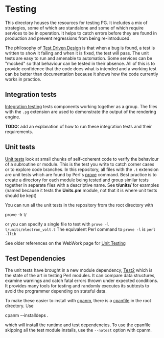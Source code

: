 # Testing

This directory houses the resources for testing PG.  It includes a mix
of strategies, some of which are standalone and some of which require
services to be in operation.  It helps to catch errors before they are
found in production and prevent regressions from being re-introduced.

The philosophy of
[Test Driven Design](https://en.wikipedia.org/wiki/Test-driven_development)
is that when a bug is found, a test is written to show it failing
and when it is fixed, the test will pass.
The unit tests are easy to run and amenable to automation.  Some services
can be "mocked" so that behaviour can be tested in their absence.
All of this is to provide confidence that the code does what is intended
and a working test can be better than documentation because it shows how
the code currently works in practice.


## Integration tests

[Integration testing](https://en.wikipedia.org/wiki/Integration_testing)
tests components working together as a group.  The files with the `.pg`
extension are used to demonstrate the output of the rendering engine.

**TODO:** add an explanation of how to run these integration tests
and their requirements.


## Unit tests

[Unit tests](https://en.wikipedia.org/wiki/Unit_testing) look at small chunks
of self-coherent code to verify the behaviour of a subroutine or module.
This is the test you write to catch corner cases or to explore code branches.
In this repository, all files with the `.t` extension are unit tests which
are found by Perl's [prove](https://perldoc.perl.org/prove) command.
Best practice is to create a directory for each module being tested and
group similar tests together in separate files with a descriptive name.
See **t/units/** for examples (named because it tests the **Units.pm** module,
not that it is where unit tests should be kept)

You can run all the unit tests in the repository from the root directory with

  prove -lr t/

or you can specify a single file to test with `prove -l t/units/electron_volt.t`
The equivalent Perl command to `prove -l` is `perl -Ilib`

See older references on the WebWork page for
[Unit Testing](https://webwork.maa.org/wiki/Unit_Testing)

## Test Dependencies

The unit tests have brought in a new module dependency,
[Test2](https://metacpan.org/pod/Test2::V0) which is the state of the art in
testing Perl modules.  It can compare data structures, examine warnings and
catch fatal errors thrown under expected conditions.  It provides many tools
for testing and randomly executes its subtests to avoid the programmer
depending on stateful data.

To make these easier to install with
[cpanm](https://metacpan.org/dist/App-cpanminus/view/bin/cpanm), there is a
[cpanfile](https://metacpan.org/dist/Module-CPANfile/view/lib/cpanfile.pod)
in the root directory.  Use

  cpanm --installdeps .

which will install the runtime and test dependencies.  To use the cpanfile
skipping all the test module installs, use the `--notest` option with cpanm.
